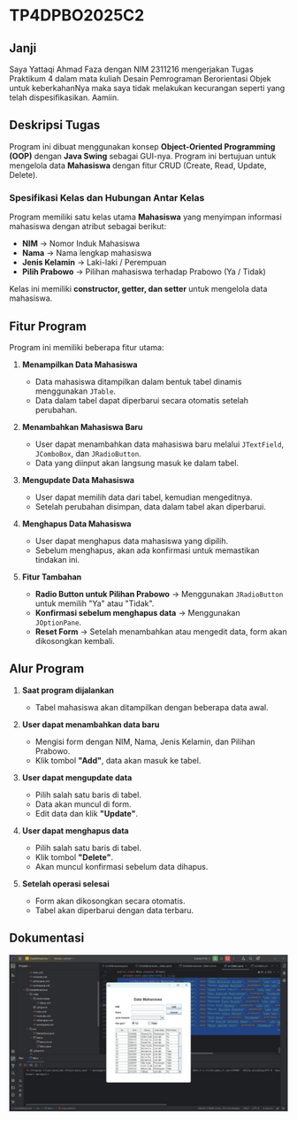 # **TP4DPBO2025C2**  

## **Janji**  
Saya Yattaqi Ahmad Faza dengan NIM 2311216 mengerjakan Tugas Praktikum 4 dalam mata kuliah Desain Pemrograman Berorientasi Objek untuk keberkahanNya maka saya tidak melakukan kecurangan seperti yang telah dispesifikasikan. Aamiin.  

## **Deskripsi Tugas**  
Program ini dibuat menggunakan konsep **Object-Oriented Programming (OOP)** dengan **Java Swing** sebagai GUI-nya. Program ini bertujuan untuk mengelola data **Mahasiswa** dengan fitur CRUD (Create, Read, Update, Delete).  

### **Spesifikasi Kelas dan Hubungan Antar Kelas**  
Program memiliki satu kelas utama **Mahasiswa** yang menyimpan informasi mahasiswa dengan atribut sebagai berikut:  
- **NIM** → Nomor Induk Mahasiswa  
- **Nama** → Nama lengkap mahasiswa  
- **Jenis Kelamin** → Laki-laki / Perempuan  
- **Pilih Prabowo** → Pilihan mahasiswa terhadap Prabowo (Ya / Tidak)  

Kelas ini memiliki **constructor, getter, dan setter** untuk mengelola data mahasiswa.  

## **Fitur Program**  
Program ini memiliki beberapa fitur utama:  

1. **Menampilkan Data Mahasiswa**  
   - Data mahasiswa ditampilkan dalam bentuk tabel dinamis menggunakan `JTable`.  
   - Data dalam tabel dapat diperbarui secara otomatis setelah perubahan.  

2. **Menambahkan Mahasiswa Baru**  
   - User dapat menambahkan data mahasiswa baru melalui `JTextField`, `JComboBox`, dan `JRadioButton`.  
   - Data yang diinput akan langsung masuk ke dalam tabel.  

3. **Mengupdate Data Mahasiswa**  
   - User dapat memilih data dari tabel, kemudian mengeditnya.  
   - Setelah perubahan disimpan, data dalam tabel akan diperbarui.  

4. **Menghapus Data Mahasiswa**  
   - User dapat menghapus data mahasiswa yang dipilih.  
   - Sebelum menghapus, akan ada konfirmasi untuk memastikan tindakan ini.  

5. **Fitur Tambahan**  
   - **Radio Button untuk Pilihan Prabowo** → Menggunakan `JRadioButton` untuk memilih "Ya" atau "Tidak".  
   - **Konfirmasi sebelum menghapus data** → Menggunakan `JOptionPane`.  
   - **Reset Form** → Setelah menambahkan atau mengedit data, form akan dikosongkan kembali.  

## **Alur Program**  

1. **Saat program dijalankan**  
   - Tabel mahasiswa akan ditampilkan dengan beberapa data awal.  

2. **User dapat menambahkan data baru**  
   - Mengisi form dengan NIM, Nama, Jenis Kelamin, dan Pilihan Prabowo.  
   - Klik tombol **"Add"**, data akan masuk ke tabel.  

3. **User dapat mengupdate data**  
   - Pilih salah satu baris di tabel.  
   - Data akan muncul di form.  
   - Edit data dan klik **"Update"**.  

4. **User dapat menghapus data**  
   - Pilih salah satu baris di tabel.  
   - Klik tombol **"Delete"**.  
   - Akan muncul konfirmasi sebelum data dihapus.  

5. **Setelah operasi selesai**  
   - Form akan dikosongkan secara otomatis.  
   - Tabel akan diperbarui dengan data terbaru.  

## **Dokumentasi**  
![alt text](Dokumentasi.jpg)